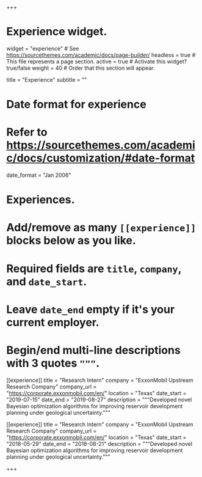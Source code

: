 +++
# Experience widget.
widget = "experience"  # See https://sourcethemes.com/academic/docs/page-builder/
headless = true  # This file represents a page section.
active = true  # Activate this widget? true/false
weight = 40  # Order that this section will appear.

title = "Experience"
subtitle = ""

# Date format for experience
#   Refer to https://sourcethemes.com/academic/docs/customization/#date-format
date_format = "Jan 2006"

# Experiences.
#   Add/remove as many `[[experience]]` blocks below as you like.
#   Required fields are `title`, `company`, and `date_start`.
#   Leave `date_end` empty if it's your current employer.
#   Begin/end multi-line descriptions with 3 quotes `"""`.

[[experience]]
  title = "Research Intern"
  company = "ExxonMobil Upstream Research Company"
  company_url = "https://corporate.exxonmobil.com/en/"
  location = "Texas"
  date_start = "2019-07-15"
  date_end = "2019-08-27"
  description = """Developed novel Bayesian optimization algorithms for improving reservoir development planning under geological uncertainty."""

[[experience]]
  title = "Research Intern"
  company = "ExxonMobil Upstream Research Company"
  company_url = "https://corporate.exxonmobil.com/en/"
  location = "Texas"
  date_start = "2018-05-29"
  date_end = "2018-08-21"
  description = """Developed novel Bayesian optimization algorithms for improving reservoir development planning under geological uncertainty."""

+++
